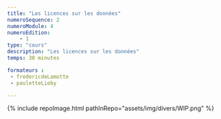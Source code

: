 ```yaml
---
title: "Les licences sur les données"
numeroSequence: 2
numeroModule: 4
numeroEdition:
    - 1
type: "cours"
description: "Les licences sur les données"
temps: 30 minutes

formateurs : 
 - fredericdeLamotte
 - pauletteLieby

---
```


{% include repoImage.html pathInRepo="assets/img/divers/WIP.png" %}